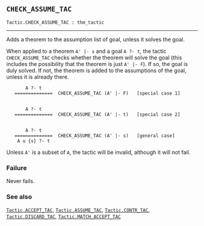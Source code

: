 ## `CHECK_ASSUME_TAC`

``` hol4
Tactic.CHECK_ASSUME_TAC : thm_tactic
```

------------------------------------------------------------------------

Adds a theorem to the assumption list of goal, unless it solves the
goal.

When applied to a theorem `A' |- s` and a goal `A ?- t`, the tactic
`CHECK_ASSUME_TAC` checks whether the theorem will solve the goal (this
includes the possibility that the theorem is just `A' |- F`). If so, the
goal is duly solved. If not, the theorem is added to the assumptions of
the goal, unless it is already there.

``` hol4
       A ?- t
   ==============  CHECK_ASSUME_TAC (A' |- F)   [special case 1]


       A ?- t
   ==============  CHECK_ASSUME_TAC (A' |- t)   [special case 2]


       A ?- t
   ==============  CHECK_ASSUME_TAC (A' |- s)   [general case]
    A u {s} ?- t
```

Unless `A'` is a subset of `A`, the tactic will be invalid, although it
will not fail.

### Failure

Never fails.

### See also

[`Tactic.ACCEPT_TAC`](#Tactic.ACCEPT_TAC),
[`Tactic.ASSUME_TAC`](#Tactic.ASSUME_TAC),
[`Tactic.CONTR_TAC`](#Tactic.CONTR_TAC),
[`Tactic.DISCARD_TAC`](#Tactic.DISCARD_TAC),
[`Tactic.MATCH_ACCEPT_TAC`](#Tactic.MATCH_ACCEPT_TAC)
